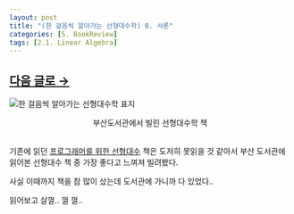 ```yaml
---
layout: post
title: "(한 걸음씩 알아가는 선형대수학) 0. 서론"
categories: [5. BookReview]
tags: [2.1. Linear Algebra]
---
```

## [다음 글로 →](https://maizer2.github.io/bookreview/2022/03/26/(한-걸음씩-알아가는-선형대수학)-1.-미정.html)

![한 걸음씩 알아가는 선형대수학 표지](http://image.kyobobook.co.kr/images/book/xlarge/559/x9791156645559.jpg)

<center>부산도서관에서 빌린 선형대수학 책</center><br/>

기존에 읽던 [프로그래머를 위한 선형대수](https://maizer2.github.io/bookreview/2021/07/07/(선형대수)-0.-서론.html) 책은 도저히 못읽을 것 같아서 부산 도서관에 읽어본 선형대수 책 중 가장 좋다고 느껴져 빌려봤다.

사실 이때까지 책을 참 많이 샀는데 도서관에 가니까 다 있었다..

읽어보고 살껄.. 껄 껄.. 